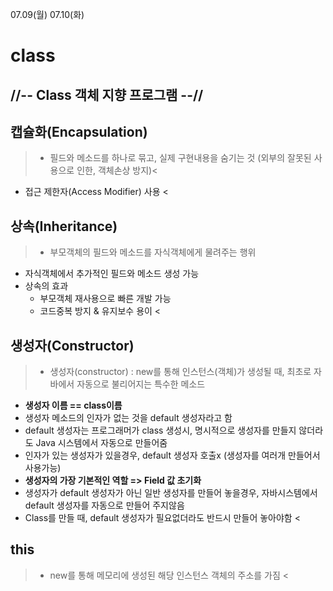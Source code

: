 07.09(월) 07.10(화)

class
=======
//-- Class 객체 지향 프로그램 --//
---------------------------------
## **캡슐화(Encapsulation)**
>  - 필드와 메소드를 하나로 묶고, 실제 구현내용을 숨기는 것
    (외부의 잘못된 사용으로 인한, 객체손상 방지)<
  - 접근 제한자(Access Modifier) 사용
<
## **상속(Inheritance)**
>  - 부모객체의 필드와 메소드를 자식객체에게 물려주는 행위
  - 자식객체에서 추가적인 필드와 메소드 생성 가능
  - 상속의 효과
    + 부모객체 재사용으로 빠른 개발 가능
    + 코드중복 방지 & 유지보수 용이
<
## **생성자(Constructor)**
>  - 생성자(constructor) : new를 통해 인스턴스(객체)가 생성될 때, 최초로 자바에서 자동으로 불리어지는 특수한 메소드
  - **생성자 이름 == class이름**
  - 생성자 메소드의 인자가 없는 것을 default 생성자라고 함
  - default 생성자는 프로그래머가 class 생성시, 명시적으로 생성자를 만들지 않더라도 Java 시스템에서 자동으로 만들어줌
  - 인자가 있는 생성자가 있을경우, default 생성자 호출x
    (생성자를 여러개 만들어서 사용가능)
  - **생성자의 가장 기본적인 역할 => Field 값 초기화**
  - 생성자가 default 생성자가 아닌 일반 생성자를 만들어 놓을경우, 자바시스템에서 default 생성자를 자동으로 만들어 주지않음
  - Class를 만들 때, default 생성자가 필요없더라도 반드시 만들어 놓아야함
<

## **this**
>  - new를 통해 메모리에 생성된 해당 인스턴스 객체의 주소를 가짐
<
